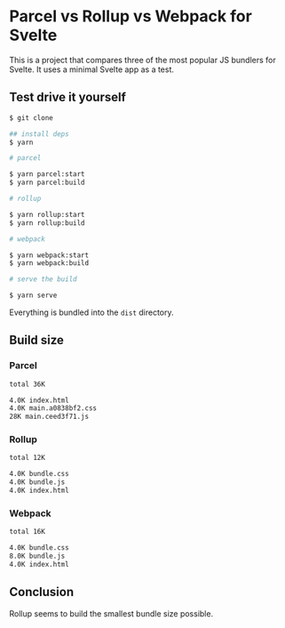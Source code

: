 # Parcel vs Rollup vs Webpack for Svelte

This is a project that compares three of the most popular JS bundlers for
Svelte. It uses a minimal Svelte app as a test.

## Test drive it yourself

```bash
$ git clone

## install deps
$ yarn

# parcel

$ yarn parcel:start
$ yarn parcel:build

# rollup

$ yarn rollup:start
$ yarn rollup:build

# webpack

$ yarn webpack:start
$ yarn webpack:build

# serve the build

$ yarn serve

```

Everything is bundled into the `dist` directory.

## Build size

### Parcel

```bash
total 36K

4.0K index.html
4.0K main.a0838bf2.css
28K main.ceed3f71.js

```

### Rollup

```bash
total 12K

4.0K bundle.css
4.0K bundle.js
4.0K index.html

```

### Webpack

```bash
total 16K

4.0K bundle.css
8.0K bundle.js
4.0K index.html

```

## Conclusion

Rollup seems to build the smallest bundle size possible.

